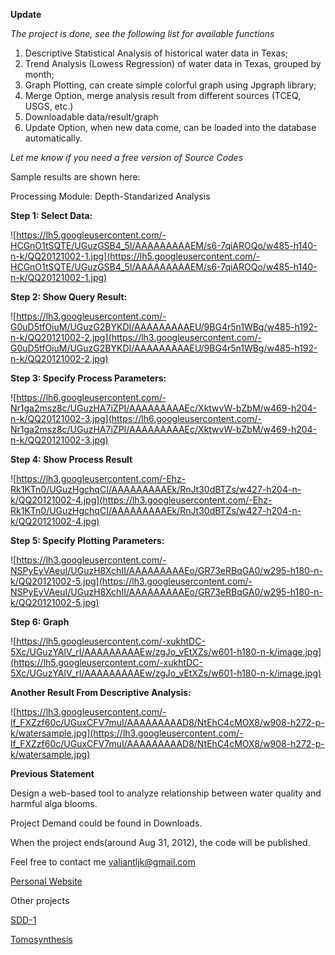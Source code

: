 **Update**

_The project is done, see the following list for available functions_

  1. Descriptive Statistical Analysis of historical water data in Texas;
  1. Trend Analysis (Lowess Regression) of water data in Texas, grouped by month;
  1. Graph Plotting, can create simple colorful graph using Jpgraph library;
  1. Merge Option, merge analysis result from different sources (TCEQ, USGS, etc.)
  1. Downloadable data/result/graph
  1. Update Option, when new data come, can be loaded into the database automatically.

_Let me know if you need a free version of Source Codes_

Sample results are shown here:

Processing Module: Depth-Standarized Analysis

**Step 1: Select Data:**

![https://lh5.googleusercontent.com/-HCGnO1tSQTE/UGuzGSB4_5I/AAAAAAAAAEM/s6-7qiAROQo/w485-h140-n-k/QQ20121002-1.jpg](https://lh5.googleusercontent.com/-HCGnO1tSQTE/UGuzGSB4_5I/AAAAAAAAAEM/s6-7qiAROQo/w485-h140-n-k/QQ20121002-1.jpg)

**Step 2: Show Query Result:**

![https://lh3.googleusercontent.com/-G0uD5tfOiuM/UGuzG2BYKDI/AAAAAAAAAEU/9BG4r5n1WBg/w485-h192-n-k/QQ20121002-2.jpg](https://lh3.googleusercontent.com/-G0uD5tfOiuM/UGuzG2BYKDI/AAAAAAAAAEU/9BG4r5n1WBg/w485-h192-n-k/QQ20121002-2.jpg)

**Step 3: Specify Process Parameters:**

![https://lh6.googleusercontent.com/-Nr1ga2msz8c/UGuzHA7iZPI/AAAAAAAAAEc/XktwvW-bZbM/w469-h204-n-k/QQ20121002-3.jpg](https://lh6.googleusercontent.com/-Nr1ga2msz8c/UGuzHA7iZPI/AAAAAAAAAEc/XktwvW-bZbM/w469-h204-n-k/QQ20121002-3.jpg)

**Step 4: Show Process Result**

![https://lh3.googleusercontent.com/-Ehz-Rk1KTn0/UGuzHgchqCI/AAAAAAAAAEk/RnJt30dBTZs/w427-h204-n-k/QQ20121002-4.jpg](https://lh3.googleusercontent.com/-Ehz-Rk1KTn0/UGuzHgchqCI/AAAAAAAAAEk/RnJt30dBTZs/w427-h204-n-k/QQ20121002-4.jpg)

**Step 5: Specify Plotting Parameters:**

![https://lh3.googleusercontent.com/-NSPyEyVAeuI/UGuzH8XchII/AAAAAAAAAEo/GR73eRBqGA0/w295-h180-n-k/QQ20121002-5.jpg](https://lh3.googleusercontent.com/-NSPyEyVAeuI/UGuzH8XchII/AAAAAAAAAEo/GR73eRBqGA0/w295-h180-n-k/QQ20121002-5.jpg)

**Step 6: Graph**

![https://lh5.googleusercontent.com/-xukhtDC-5Xc/UGuzYAlV_rI/AAAAAAAAAEw/zgJo_vEtXZs/w601-h180-n-k/image.jpg](https://lh5.googleusercontent.com/-xukhtDC-5Xc/UGuzYAlV_rI/AAAAAAAAAEw/zgJo_vEtXZs/w601-h180-n-k/image.jpg)

**Another Result From Descriptive Analysis:**

![https://lh3.googleusercontent.com/-lf_FXZzf60c/UGuxCFV7muI/AAAAAAAAAD8/NtEhC4cMOX8/w908-h272-p-k/watersample.jpg](https://lh3.googleusercontent.com/-lf_FXZzf60c/UGuxCFV7muI/AAAAAAAAAD8/NtEhC4cMOX8/w908-h272-p-k/watersample.jpg)

**Previous Statement**

Design a web-based tool to analyze relationship between water quality and harmful alga blooms.

Project Demand could be found in Downloads.


When the project ends(around Aug 31, 2012), the code will be published.

Feel free to contact me valiantljk@gmail.com

[Personal Website](http://www.myweb.ttu.edu/jialliu/)

Other projects

[SDD-1](http://code.google.com/p/sdd-1-semijoin-algorithm/)

[Tomosynthesis](http://code.google.com/p/tomosynthesis/)
